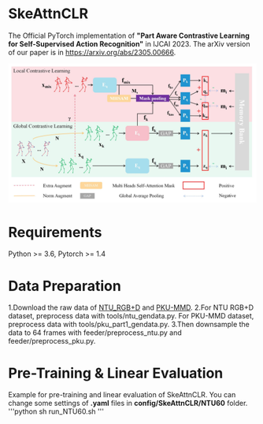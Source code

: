 # SkeAttnCLR
The Official PyTorch implementation of **"Part Aware Contrastive Learning for Self-Supervised Action Recognition"** in IJCAI 2023. The arXiv version of our paper is in https://arxiv.org/abs/2305.00666.
<div align=center><img src="https://github.com/GitHubOfHyl97/SkeAttnCLR/blob/main/Architecture.jpg"/></div>

# Requirements
Python >= 3.6, Pytorch >= 1.4

# Data Preparation
1.Download the raw data of [NTU_RGB+D](https://github.com/shahroudy/NTURGB-D) and [PKU-MMD](https://www.icst.pku.edu.cn/struct/Projects/PKUMMD.html).
2.For NTU RGB+D dataset, preprocess data with tools/ntu_gendata.py. For PKU-MMD dataset, preprocess data with tools/pku_part1_gendata.py.
3.Then downsample the data to 64 frames with feeder/preprocess_ntu.py and feeder/preprocess_pku.py.

# Pre-Training & Linear Evaluation
Example for pre-training and linear evaluation of SkeAttnCLR. You can change some settings of **.yaml** files in **config/SkeAttnCLR/NTU60** folder.
'''python
sh run_NTU60.sh
'''


